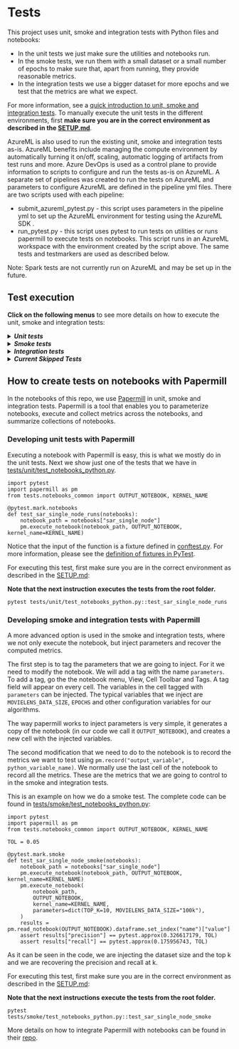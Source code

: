 # Tests

This project uses unit, smoke and integration tests with Python files and notebooks:

 * In the unit tests we just make sure the utilities and notebooks run. 
 * In the smoke tests, we run them with a small dataset or a small number of epochs to make sure that, apart from running, they provide reasonable metrics. 
 * In the integration tests we use a bigger dataset for more epochs and we test that the metrics are what we expect. 

For more information, see a [quick introduction to unit, smoke and integration tests](https://miguelgfierro.com/blog/2018/a-beginners-guide-to-python-testing/). To manually execute the unit tests in the different environments, first **make sure you are in the correct environment as described in the [SETUP.md](../SETUP.md)**. 

AzureML is also used to run the existing unit, smoke and integration tests as-is. AzureML benefits include managing the compute environment by automatically turning it on/off, scaling, automatic logging of artifacts from test runs and more. Azure DevOps is used as a control plane to provide information to scripts to configure and run the tests as-is on AzureML.  A separate set of pipelines was created to run the tests on AzureML and parameters to configure AzureML are defined in the pipeline yml files. There are two scripts used with each pipeline:
* submit_azureml_pytest.py - this script uses parameters in the pipeline yml to set up the AzureML environment for testing using the AzureML SDK .
* run_pytest.py - this script uses pytest to run tests on utilities or runs papermill to execute tests on notebooks. This script runs in an AzureML workspace with the environment created by the script above. The same tests and testmarkers are used as described below.

Note: Spark tests are not currently run on AzureML and may be set up in the future.

## Test execution

**Click on the following menus** to see more details on how to execute the unit, smoke and integration tests:

<details>
<summary><strong><em>Unit tests</em></strong></summary>

Unit tests ensure that each class or function behaves as it should. Every time a developer makes a pull request to staging or master branch, a battery of unit tests is executed. 

**Note that the next instructions execute the tests from the root folder.**

For executing the Python unit tests for the utilities:

    pytest tests/unit -m "not notebooks and not spark and not gpu"

For executing the Python unit tests for the notebooks:

    pytest tests/unit -m "notebooks and not spark and not gpu"

For executing the Python GPU unit tests for the utilities:

    pytest tests/unit -m "not notebooks and not spark and gpu"

For executing the Python GPU unit tests for the notebooks:

    pytest tests/unit -m "notebooks and not spark and gpu"

For executing the PySpark unit tests for the utilities:

    pytest tests/unit -m "not notebooks and spark and not gpu"

For executing the PySpark unit tests for the notebooks:

    pytest tests/unit -m "notebooks and spark and not gpu"

</details>


<details>
<summary><strong><em>Smoke tests</em></strong></summary>

Smoke tests make sure that the system works and are executed just before the integration tests every night.

**Note that the next instructions execute the tests from the root folder.**

For executing the Python smoke tests:

    pytest --durations=0 tests/smoke -m "smoke and not spark and not gpu"

For executing the Python GPU smoke tests:

    pytest --durations=0 tests/smoke -m "smoke and not spark and gpu"

For executing the PySpark smoke tests:

    pytest --durations=0 tests/smoke -m "smoke and spark and not gpu"

*NOTE: Adding `--durations=0` shows the computation time of all tests.* 

</details>

<details>
<summary><strong><em>Integration tests</em></strong></summary>

Integration tests make sure that the program results are acceptable.

**Note that the next instructions execute the tests from the root folder.**

For executing the Python integration tests:

    pytest --durations=0 tests/integration -m "integration and not spark and not gpu"

For executing the Python GPU integration tests:

    pytest --durations=0 tests/integration -m "integration and not spark and gpu"

For executing the PySpark integration tests:

    pytest --durations=0 tests/integration -m "integration and spark and not gpu"

*NOTE: Adding `--durations=0` shows the computation time of all tests.* 

</details>

<details>
<summary><strong><em>Current Skipped Tests</em></strong></summary>

Several of the tests are skipped for various reasons which are noted below.

<table><tr>
<td>Test Module</td>
<td>Test</td>
<td>Test Environment</td>
<td>Reason</td>
</tr><tr>
<td>unit/test_nni</td>
<td>*</td>
<td>Windows</td>
<td>NNI is not currently supported on Windows</td>
</tr><tr>
<td>integration/test_notebooks_python</td>
<td>test_nni_tuning_svd</td>
<td>Windows</td>
<td>NNI is not currently supported on Windows</td>
</tr><tr>
<td>*/test_notebook_pyspark</td>
<td>test_mmlspark_lightgbm_criteo_runs</td>
<td>Windows</td>
<td>MML Spark and LightGBM issue: https://github.com/Azure/mmlspark/issues/483</td>
</tr><tr>
<td>unit/test_gpu_utils</td>
<td>test_get_cuda_version</td>
<td>Windows</td>
<td>Current method for retrieval of CUDA info on Windows is install specific</td>
</tr><tr>
<td>nightly*, *notebooks*</td>
<td>vowpalwabbit: test_surprise_svd_integration  test_vw_deep_dive_integration test_vw_deep_dive_smoke test_vw_deep_dive_runs/vowpal_wabbit_deep_dive test_vowpal_wabbit.py</td>
<td>AzureML</td>
<td>To optimize our efforts, we decided to wait until a pip installable version of vowpalwabbit is again available and then it can be added back into the AzureML test suite.</td>
</tr></table>

In order to skip a test because there is an OS or upstream issue which cannot be resolved you can use pytest [annotations](https://docs.pytest.org/en/latest/skipping.html).
 
Example:

    @pytest.mark.skip(reason="<INSERT VALID REASON>")
    @pytest.mark.skipif(sys.platform == 'win32', reason="Not implemented on Windows")
    def test_to_skip():
        assert False


</details>


## How to create tests on notebooks with Papermill

In the notebooks of this repo, we use [Papermill](https://github.com/nteract/papermill) in unit, smoke and integration tests. Papermill is a tool that enables you to parameterize notebooks, execute and collect metrics across the notebooks, and summarize collections of notebooks.

### Developing unit tests with Papermill

Executing a notebook with Papermill is easy, this is what we mostly do in the unit tests. Next we show just one of the tests that we have in [tests/unit/test_notebooks_python.py](unit/test_notebooks_python.py). 

```
import pytest
import papermill as pm
from tests.notebooks_common import OUTPUT_NOTEBOOK, KERNEL_NAME

@pytest.mark.notebooks
def test_sar_single_node_runs(notebooks):
    notebook_path = notebooks["sar_single_node"]
    pm.execute_notebook(notebook_path, OUTPUT_NOTEBOOK, kernel_name=KERNEL_NAME)
```

Notice that the input of the function is a fixture defined in [conftest.py](conftest.py). For more information, please see the [definition of fixtures in PyTest](https://docs.pytest.org/en/latest/fixture.html).

For executing this test, first make sure you are in the correct environment as described in the [SETUP.md](../SETUP.md): 

**Note that the next instruction executes the tests from the root folder.**

```
pytest tests/unit/test_notebooks_python.py::test_sar_single_node_runs
```


### Developing smoke and integration tests with Papermill

A more advanced option is used in the smoke and integration tests, where we not only execute the notebook, but inject parameters and recover the computed metrics.

The first step is to tag the parameters that we are going to inject. For it we need to modify the notebook. We will add a tag with the name `parameters`. To add a tag, go the the notebook menu, View, Cell Toolbar and Tags. A tag field will appear on every cell. The variables in the cell tagged with `parameters` can be injected. The typical variables that we inject are `MOVIELENS_DATA_SIZE`, `EPOCHS` and other configuration variables for our algorithms. 

The way papermill works to inject parameters is very simple, it generates a copy of the notebook (in our code we call it `OUTPUT_NOTEBOOK`), and creates a new cell with the injected variables. 

The second modification that we need to do to the notebook is to record the metrics we want to test using `pm.record("output_variable", python_variable_name)`. We normally use the last cell of the notebook to record all the metrics. These are the metrics that we are going to control to in the smoke and integration tests.

This is an example on how we do a smoke test. The complete code can be found in [tests/smoke/test_notebooks_python.py](smoke/test_notebooks_python.py):

```
import pytest
import papermill as pm
from tests.notebooks_common import OUTPUT_NOTEBOOK, KERNEL_NAME

TOL = 0.05

@pytest.mark.smoke
def test_sar_single_node_smoke(notebooks):
    notebook_path = notebooks["sar_single_node"]
    pm.execute_notebook(notebook_path, OUTPUT_NOTEBOOK, kernel_name=KERNEL_NAME)
    pm.execute_notebook(
        notebook_path,
        OUTPUT_NOTEBOOK,
        kernel_name=KERNEL_NAME,
        parameters=dict(TOP_K=10, MOVIELENS_DATA_SIZE="100k"),
    )
    results = pm.read_notebook(OUTPUT_NOTEBOOK).dataframe.set_index("name")["value"]
    assert results["precision"] == pytest.approx(0.326617179, TOL)
    assert results["recall"] == pytest.approx(0.175956743, TOL)
```

As it can be seen in the code, we are injecting the dataset size and the top k and we are recovering the precision and recall at k. 

For executing this test, first make sure you are in the correct environment as described in the [SETUP.md](../SETUP.md): 

**Note that the next instructions execute the tests from the root folder.**

```
pytest tests/smoke/test_notebooks_python.py::test_sar_single_node_smoke
```

More details on how to integrate Papermill with notebooks can be found in their [repo](https://github.com/nteract/papermill).

